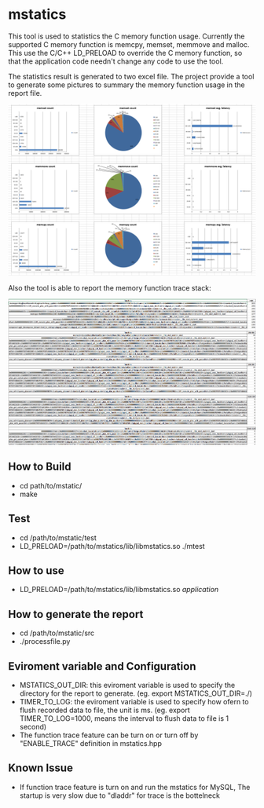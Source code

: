 # mstatics 

This tool is used to statistics the C memory function usage. Currently the supported C memory function is memcpy, memset, memmove and malloc. This use the C/C++ LD_PRELOAD to override the C memory function, so that the application code needn't change any code to use the tool.

The statistics result is generated to two excel file. The project provide a tool to generate some pictures to summary the memory function usage in the report file.

![image info](./Capture.PNG)

Also the tool is able to report the memory function trace stack:

![image info](./Capture_trace.PNG)

## How to Build

* cd path/to/mstatic/
* make

## Test 
* cd /path/to/mstatic/test
* LD_PRELOAD=/path/to/mstatics/lib/libmstatics.so ./mtest

## How to use
*  LD_PRELOAD=/path/to/mstatics/lib/libmstatics.so *application*

## How to generate the report
* cd /path/to/mstatic/src
* ./processfile.py

## Eviroment variable and Configuration
* MSTATICS_OUT_DIR: this eviroment variable is used to specify the directory for the report to generate. (eg. export MSTATICS_OUT_DIR=./)
* TIMER_TO_LOG: the eviroment variable is used to specify how ofern to flush recorded data to file, the unit is ms. (eg. export TIMER_TO_LOG=1000, means the interval to flush data to file is 1 second)
* The function trace feature can be turn on or turn off by "ENABLE_TRACE" definition in mstatics.hpp

## Known Issue
* If function trace feature is turn on and run the mstatics for MySQL, The startup is very slow due to "dladdr" for trace is the bottelneck

